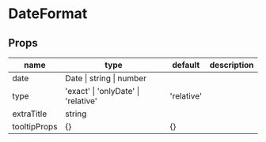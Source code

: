 # DateFormat

## Props

|name|type|default|description|
|----|----|-------|-----------|
|date|Date &#124; string &#124; number|||
|type|'exact' &#124; 'onlyDate' &#124; 'relative'|'relative'||
|extraTitle|string|||
|tooltipProps|{}|{}||


